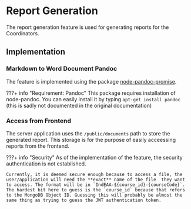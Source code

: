 # Report Generation
The report generation feature is used for generating reports for the Coordinators.

## Implementation

### Markdown to Word Document Pandoc
The feature is implemented using the package [node-pandoc-promise](https://github.com/asaf050/node-pandoc-promise).

???+ info "Requirement: Pandoc"
    This package requires installation of node-pandoc. You can easily install it by typing `apt-get install pandoc` (this is sadly not documented in the original documentation)

### Access from Frontend
The server application uses the `/public/documents` path to store the generated report. This storage is for the purpose of easily acceessing reports from the frontend.

???+ info "Security"
    As of the implementation of the feature, the security authentication is not established.

    Currently, it is deemed secure enough because to access a file, the user/application will need the **exact** name of the file  they want to access. The format will be in `IndEAA-${course_id}-{courseCode}`. The hardest bit here to guess is the `course_id` because that refers to the MongoDB Object ID. Guessing this will probably be almost the same thing as trying to guess the JWT authentication token.